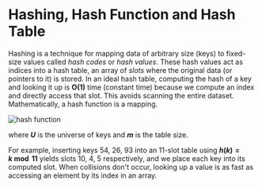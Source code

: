 # **Hashing, Hash Function and Hash Table**

 Hashing is a technique for mapping data of arbitrary size (keys) to fixed-size values called _hash
 codes_ or _hash values_. These hash values act as indices into a hash table, an array of _slots_ where the
 original data (or pointers to it) is stored. In an ideal hash table, computing the hash of a key and
 looking it up is **O(1)** time (constant time) because we compute an index and directly access that slot.  This avoids scanning the entire dataset. Mathematically, a hash function is a mapping.

![hash function](https://latex.codecogs.com/png.image?\dpi{150}h:U\rightarrow\{0,1,\dots,m-1\})

where _**$U$**_ is the universe of keys and _**$m$**_ is the table size. 

For example, inserting keys 54, 26, 93 into an 11-slot table using **$h(k)=k \bmod 11$** yields slots 10, 4, 5 respectively, and we place each key into its computed slot. When collisions don't occur, looking up a value is as fast as accessing an element by its index in an array. 


